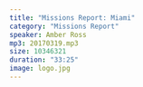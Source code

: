 ```yaml
---
title: "Missions Report: Miami"
category: "Missions Report"
speaker: Amber Ross
mp3: 20170319.mp3
size: 10346321
duration: "33:25"
image: logo.jpg
---
```

